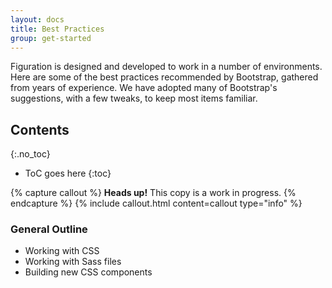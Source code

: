 ```yaml
---
layout: docs
title: Best Practices
group: get-started
---
```


Figuration is designed and developed to work in a number of environments. Here are some of the best practices recommended by Bootstrap, gathered from years of experience.
We have adopted many of Bootstrap's suggestions, with a few tweaks, to keep most items familiar.

## Contents
{:.no_toc}

* ToC goes here
{:toc}

{% capture callout %}
**Heads up!** This copy is a work in progress.
{% endcapture %}
{% include callout.html content=callout type="info" %}

### General Outline
- Working with CSS
- Working with Sass files
- Building new CSS components